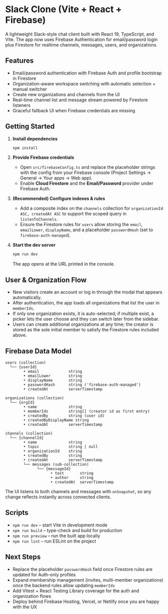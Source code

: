 # Slack Clone (Vite + React + Firebase)

A lightweight Slack-style chat client built with React 19, TypeScript, and Vite. The app now
uses Firebase Authentication for email/password login plus Firestore for realtime channels,
messages, users, and organizations.

## Features

- Email/password authentication with Firebase Auth and profile bootstrap in Firestore
- Organization-aware workspace switching with automatic selection + manual switcher
- Create new organizations and channels from the UI
- Real-time channel list and message stream powered by Firestore listeners
- Graceful fallback UI when Firebase credentials are missing

## Getting Started

1. **Install dependencies**

   ```bash
   npm install
   ```

2. **Provide Firebase credentials**

   - Open `src/firebaseConfig.ts` and replace the placeholder strings with the config
     from your Firebase console (Project Settings → General → Your apps → Web app).
   - Enable **Cloud Firestore** and the **Email/Password** provider under Firebase Auth.

3. **(Recommended) Configure indexes & rules**

   - Add a composite index on the `channels` collection for `organizationId ASC, createdAt ASC`
     to support the scoped query in `listenToChannels`.
   - Ensure the Firestore rules for `users` allow storing the `email`, `emailLower`,
     `displayName`, and a placeholder `passwordHash` (set to `firebase-auth-managed`).

4. **Start the dev server**

   ```bash
   npm run dev
   ```

   The app opens at the URL printed in the console.

## User & Organization Flow

- New visitors create an account or log in through the modal that appears automatically.
- After authentication, the app loads all organizations that list the user in `memberIds`.
- If only one organization exists, it is auto-selected; if multiple exist, a picker lets the
  user choose and they can switch later from the sidebar.
- Users can create additional organizations at any time; the creator is stored as the sole
  initial member to satisfy the Firestore rules included above.

## Firebase Data Model

```text
users (collection)
  └── {userId}
        • email             string
        • emailLower        string
        • displayName       string
        • passwordHash      string ('firebase-auth-managed')
        • createdAt         serverTimestamp

organizations (collection)
  └── {orgId}
        • name              string
        • memberIds         string[] (creator id as first entry)
        • createdBy         string (user id)
        • createdByDisplayName string
        • createdAt         serverTimestamp

channels (collection)
  └── {channelId}
        • name              string
        • topic             string | null
        • organizationId    string
        • createdBy         string
        • createdAt         serverTimestamp
        └── messages (sub-collection)
              └── {messageId}
                    • text       string
                    • author     string
                    • createdAt  serverTimestamp
```

The UI listens to both channels and messages with `onSnapshot`, so any change reflects
instantly across connected clients.

## Scripts

- `npm run dev` – start Vite in development mode
- `npm run build` – type-check and build for production
- `npm run preview` – run the built app locally
- `npm run lint` – run ESLint on the project

## Next Steps

- Replace the placeholder `passwordHash` field once Firestore rules are updated for Auth-only
  profiles
- Expand membership management (invites, multi-member organizations) once the backend rules
  allow updating `memberIds`
- Add Vitest + React Testing Library coverage for the auth and organization flows
- Deploy behind Firebase Hosting, Vercel, or Netlify once you are happy with the UX
